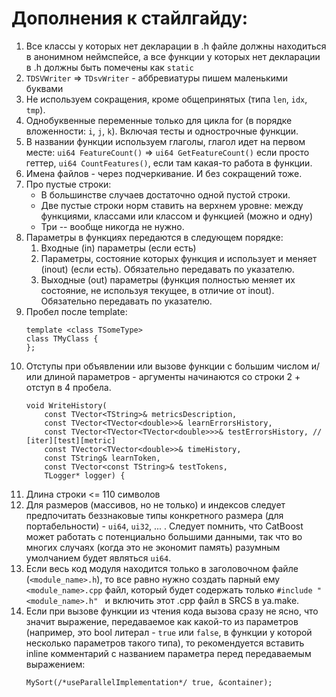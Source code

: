 # Дополнения к стайлгайду:
1. Все классы у которых нет декларации в .h файле должны находиться в анонимном неймспейсе, а все функции у которых нет декларации в .h должны быть помечены как `static`
2. `TDSVWriter` => `TDsvWriter` - аббревиатуры пишем маленькими буквами
3. Не используем сокращения, кроме общепринятых (типа `len`, `idx`, `tmp`).
4. Однобуквенные переменные только для цикла for (в порядке вложенности: `i`, `j`, `k`). Включая тесты и однострочные функции.
5. В названии функции используем глаголы, глагол идет на первом месте:
    `ui64 FeatureCount()` => `ui64 GetFeatureCount()` если просто геттер, `ui64 CountFeatures()`, если там какая-то работа в функции.
6. Имена файлов - через подчеркивание. И без сокращений тоже.
7. Про пустые строки:
    - В большинстве случаев достаточно одной пустой строки.
    - Две пустые строки норм ставить на верхнем уровне: между функциями, классами или классом и функцией (можно и одну)
    - Три -- вообще никогда не нужно.
8. Параметры в функциях передаются в следующем порядке:
    1. Входные (in) параметры (если есть)
    2. Параметры, состояние которых функция и использует и меняет (inout) (если есть). Обязательно передавать по указателю.
    3. Выходные (out) параметры (функция полностью меняет их состояние, не используя текущее, в отличие от inout). Обязательно передавать по указателю.
10. Пробел после template:
    ```
    template <class TSomeType>
    class TMyClass {
    };
    ```
11. Отступы при объявлении или вызове функции с большим числом и/или длиной параметров - аргументы начинаются со строки 2 + отступ в 4 пробела.
    ```
    void WriteHistory(
        const TVector<TString>& metricsDescription,
        const TVector<TVector<double>>& learnErrorsHistory,
        const TVector<TVector<TVector<double>>>& testErrorsHistory, // [iter][test][metric]
        const TVector<TVector<double>>& timeHistory,
        const TString& learnToken,
        const TVector<const TString>& testTokens,
        TLogger* logger) {
    ```
12. Длина строки <= 110 символов
13. Для размеров (массивов, но не только) и индексов следует предпочитать беззнаковые типы конкретного размера (для портабельности) - `ui64`, `ui32`, ... . Следует помнить, что CatBoost может работать с потенциально большими данными, так что во многих случаях (когда это не экономит память) разумным умолчанием будет являться `ui64`.
14. Если весь код модуля находится только в заголовочном файле (`<module_name>.h`), то все равно нужно создать парный ему `<module_name>.cpp` файл, который будет содержать только `#include "<module_name>.h" ` и включить этот .cpp файл в SRCS в ya.make.
15. Если при вызове функции из чтения кода вызова сразу не ясно, что значит выражение, передаваемое как какой-то из параметров (например, это bool литерал - `true` или `false`, в функции у которой несколько параметров такого типа), то рекомендуется вставить inline комментарий с названием параметра перед передаваемым выражением:
    ```
    MySort(/*useParallelImplementation*/ true, &container);
    ```
